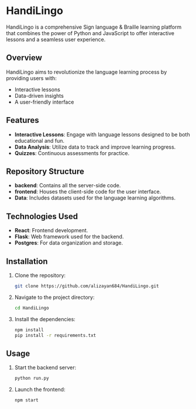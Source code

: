 # HandiLingo

HandiLingo is a comprehensive Sign language & Braille learning platform that combines the power of Python and JavaScript to offer interactive lessons and a seamless user experience.

## Overview
HandiLingo aims to revolutionize the language learning process by providing users with:
- Interactive lessons
- Data-driven insights
- A user-friendly interface

## Features
- **Interactive Lessons**: Engage with language lessons designed to be both educational and fun.
- **Data Analysis**: Utilize data to track and improve learning progress.
- **Quizzes**: Continuous assessments for practice.

## Repository Structure
- **backend**: Contains all the server-side code.
- **frontend**: Houses the client-side code for the user interface.
- **Data**: Includes datasets used for the language learning algorithms.

## Technologies Used
- **React**: Frontend development.
- **Flask**: Web framework used for the backend.
- **Postgres**: For data organization and storage.

## Installation
1. Clone the repository:
   ```bash
   git clone https://github.com/alizayan684/HandiLingo.git
   ```
2. Navigate to the project directory:
   ```bash
   cd HandiLingo
   ```
3. Install the dependencies:
   ```bash
   npm install
   pip install -r requirements.txt
   ```

## Usage
1. Start the backend server:
   ```bash
   python run.py
   ```
2. Launch the frontend:
   ```bash
   npm start
   ```
